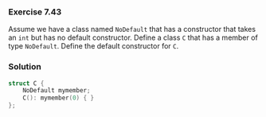 ### Exercise 7.43

Assume we have a class named `NoDefault` that has a constructor that takes an
`int` but has no default constructor. Define a class `C` that has a member of
type `NoDefault`. Define the default constructor for `C`.

### Solution

```cpp
struct C {
    NoDefault mymember;
    C(): mymember(0) { }
};
```
